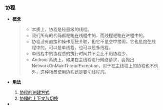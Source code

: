 ### 协程
* **概念**

  > * 本质上，协程是轻量级的线程。
  > * 我们所有的代码都是跑在线程中的，而线程是跑在进程中的。
  > * 协程没有直接和操作系统关联，但它不是空中楼阁，它也是跑在线程中的，可以是单线程，也可以是多线程。
  > * 单线程中的协程总的执行时间并不会比不用协程少。
  > * Android 系统上，如果在主线程进行网络请求，会抛出 NetworkOnMainThreadException，对于在主线程上的协程也不例外，这种场景使用协程还是要切线程的。

* **用法**

  1. [协程的创建方式](CreateCoroutines.kt)
  2. [协程的上下文与切换](SwitchCoroutines.kt)

* 
